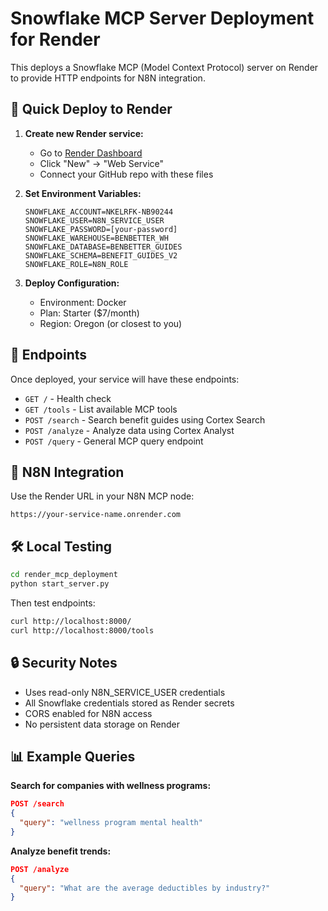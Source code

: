 # Snowflake MCP Server Deployment for Render

This deploys a Snowflake MCP (Model Context Protocol) server on Render to provide HTTP endpoints for N8N integration.

## 🚀 Quick Deploy to Render

1. **Create new Render service:**
   - Go to [Render Dashboard](https://dashboard.render.com/)
   - Click "New" → "Web Service"
   - Connect your GitHub repo with these files

2. **Set Environment Variables:**
   ```
   SNOWFLAKE_ACCOUNT=NKELRFK-NB90244
   SNOWFLAKE_USER=N8N_SERVICE_USER
   SNOWFLAKE_PASSWORD=[your-password]
   SNOWFLAKE_WAREHOUSE=BENBETTER_WH
   SNOWFLAKE_DATABASE=BENBETTER_GUIDES
   SNOWFLAKE_SCHEMA=BENEFIT_GUIDES_V2
   SNOWFLAKE_ROLE=N8N_ROLE
   ```

3. **Deploy Configuration:**
   - Environment: Docker
   - Plan: Starter ($7/month)
   - Region: Oregon (or closest to you)

## 📡 Endpoints

Once deployed, your service will have these endpoints:

- `GET /` - Health check
- `GET /tools` - List available MCP tools
- `POST /search` - Search benefit guides using Cortex Search
- `POST /analyze` - Analyze data using Cortex Analyst
- `POST /query` - General MCP query endpoint

## 🔗 N8N Integration

Use the Render URL in your N8N MCP node:
```
https://your-service-name.onrender.com
```

## 🛠 Local Testing

```bash
cd render_mcp_deployment
python start_server.py
```

Then test endpoints:
```bash
curl http://localhost:8000/
curl http://localhost:8000/tools
```

## 🔒 Security Notes

- Uses read-only N8N_SERVICE_USER credentials
- All Snowflake credentials stored as Render secrets
- CORS enabled for N8N access
- No persistent data storage on Render

## 📊 Example Queries

**Search for companies with wellness programs:**
```json
POST /search
{
  "query": "wellness program mental health"
}
```

**Analyze benefit trends:**
```json
POST /analyze  
{
  "query": "What are the average deductibles by industry?"
}
```